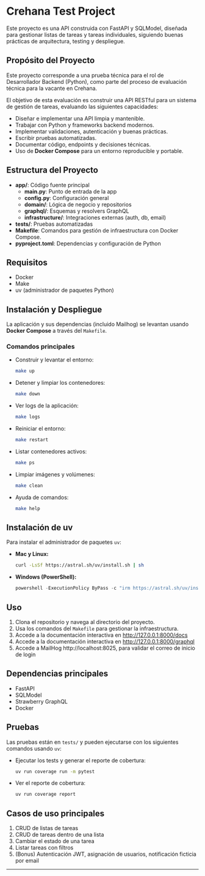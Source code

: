 # Crehana Test Project

Este proyecto es una API construida con FastAPI y SQLModel, diseñada para gestionar listas de tareas y tareas individuales, siguiendo buenas prácticas de arquitectura, testing y despliegue.

## Propósito del Proyecto

Este proyecto corresponde a una prueba técnica para el rol de Desarrollador Backend (Python), como parte del proceso de evaluación técnica para la vacante en Crehana.

El objetivo de esta evaluación es construir una API RESTful para un sistema de gestión de tareas, evaluando las siguientes capacidades:

- Diseñar e implementar una API limpia y mantenible.
- Trabajar con Python y frameworks backend modernos.
- Implementar validaciones, autenticación y buenas prácticas.
- Escribir pruebas automatizadas.
- Documentar código, endpoints y decisiones técnicas.
- Uso de **Docker Compose** para un entorno reproducible y portable.

## Estructura del Proyecto

- **app/**: Código fuente principal
  - **main.py**: Punto de entrada de la app
  - **config.py**: Configuración general
  - **domain/**: Lógica de negocio y repositorios
  - **graphql/**: Esquemas y resolvers GraphQL
  - **infrastructure/**: Integraciones externas (auth, db, email)
- **tests/**: Pruebas automatizadas
- **Makefile**: Comandos para gestión de infraestructura con Docker Compose.
- **pyproject.toml**: Dependencias y configuración de Python

## Requisitos

- Docker
- Make
- uv (administrador de paquetes Python)

## Instalación y Despliegue

La aplicación y sus dependencias (incluido Mailhog) se levantan usando **Docker Compose** a través del `Makefile`.

### Comandos principales

- Construir y levantar el entorno:
  ```sh
  make up
  ```
- Detener y limpiar los contenedores:
  ```sh
  make down
  ```
- Ver logs de la aplicación:
  ```sh
  make logs
  ```
- Reiniciar el entorno:
  ```sh
  make restart
  ```
- Listar contenedores activos:
  ```sh
  make ps
  ```
- Limpiar imágenes y volúmenes:
  ```sh
  make clean
  ```
- Ayuda de comandos:
  ```sh
  make help
  ```

## Instalación de uv

Para instalar el administrador de paquetes `uv`:

- **Mac y Linux:**
  ```sh
  curl -LsSf https://astral.sh/uv/install.sh | sh
  ```
- **Windows (PowerShell):**
  ```powershell
  powershell -ExecutionPolicy ByPass -c "irm https://astral.sh/uv/install.ps1 | iex"
  ```

## Uso

1. Clona el repositorio y navega al directorio del proyecto.
2. Usa los comandos del `Makefile` para gestionar la infraestructura.
3. Accede a la documentación interactiva en http://127.0.0.1:8000/docs
4. Accede a la documentación interactiva en http://127.0.0.1:8000/graphql
5. Accede a MailHog http://localhost:8025, para validar el correo de inicio de login

## Dependencias principales

- FastAPI
- SQLModel
- Strawberry GraphQL
- Docker

## Pruebas

Las pruebas están en `tests/` y pueden ejecutarse con los siguientes comandos usando `uv`:

- Ejecutar los tests y generar el reporte de cobertura:
  ```sh
  uv run coverage run -m pytest
  ```
- Ver el reporte de cobertura:
  ```sh
  uv run coverage report
  ```

## Casos de uso principales

1. CRUD de listas de tareas
2. CRUD de tareas dentro de una lista
3. Cambiar el estado de una tarea
4. Listar tareas con filtros
5. (Bonus) Autenticación JWT, asignación de usuarios, notificación ficticia por email

---
